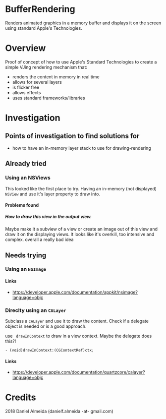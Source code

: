 # BufferRendering
Renders animated graphics in a memory buffer and displays it on the screen using standard Apple's Technologies.

# Overview

Proof of concept of how to use Apple's Standard Technologies to create a simple VJing rendering mechanism that:

- renders the content in memory in real time
- allows for several layers
- is flicker free
- allows effects
- uses standard frameworks/libraries

# Investigation

## Points of investigation to find solutions for

- how to have an in-memory layer stack to use for drawing-rendering

## Already tried

### Using an NSViews

This looked like the first place to try. Having an in-memory (not displayed) `NSView` and use it's layer property to draw into.

####  Problems found

##### How to draw this view in the output view. 

Maybe make it a subview of a view or create an image out of this view and draw it on the displaying views. 
It looks like it's overkill, too intensive and complex. overall a really bad idea

## Needs trying

### Using an `NSImage`

#### Links

- https://developer.apple.com/documentation/appkit/nsimage?language=objc


### Direclty using an `CALayer`

Subclass a `CALayer` and use it to draw the content. Check if a delegate object is needed or is a good approach.

use ` drawInContext` to draw in a view context. Maybe the delegate does this?!


```
- (void)drawInContext:(CGContextRef)ctx;
```

#### Links

- https://developer.apple.com/documentation/quartzcore/calayer?language=objc



# Credits

2018 Daniel Almeida (danielf.almeida -at- gmail.com) 
